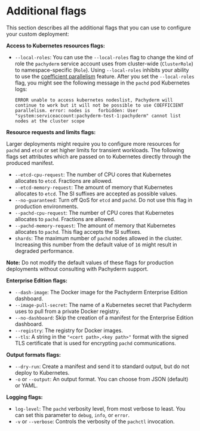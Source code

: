 # Additional flags

This section describes all the additional flags that you can use
to configure your custom deployment:

**Access to Kubernetes resources flags:**

* `--local-roles`: You can use the `--local-roles` flag to change
the kind of role the `pachyderm` service account uses
from cluster-wide (`ClusterRole`) to namespace-specific (`Role`).
Using `--local-roles` inhibits your ability to use the
[coefficient parallelism](http://docs.pachyderm.io/en/latest/reference/pipeline_spec.html#parallelism-spec-optional)
feature. After you set the `--local-roles` flag,
you might see the following message in the `pachd` pod Kubernetes logs:

  ```
  ERROR unable to access kubernetes nodeslist, Pachyderm will continue to work but it will not be possible to use COEFFICIENT parallelism. error: nodes is   forbidden: User "system:serviceaccount:pachyderm-test-1:pachyderm" cannot list nodes at the cluster scope
  ```

**Resource requests and limits flags:**

Larger deployments might require you to configure more resources
for `pachd` and `etcd` or set higher limits for transient workloads.
The following flags set attributes which are passed on to
Kubernetes directly through the produced manifest.

* `--etcd-cpu-request`: The number of CPU cores that Kubernetes
allocates to `etcd`. Fractions are allowed.
* `--etcd-memory-request`: The amount of memory that Kubernetes
allocates to `etcd`. The SI suffixes are accepted as possible values.
* `--no-guaranteed`: Turn off QoS for `etcd` and `pachd`.
Do not use this flag in production environments.
* `--pachd-cpu-request`: The number of CPU cores that Kubernetes
allocates to `pachd`. Fractions are allowed.
* `--pachd-memory-request`: The amount of memory that Kubernetes
allocates to `pachd`. This flag accepts the SI suffixes.
* `shards`: The maximum number of `pachd` nodes allowed in the
cluster. Increasing this number from the default value of `16`
might result in degraded performance.

**Note:** Do not modify the default values of these flags for
production deployments without consulting with Pachyderm support.

**Enterprise Edition flags:**

* `--dash-image`: The Docker image for the Pachyderm Enterprise Edition dashboard.
* `--image-pull-secret`: The name of a Kubernetes secret that Pachyderm uses to pull from a private Docker registry.
* `--no-dashboard`: Skip the creation of a manifest for the Enterprise Edition dashboard.
* `--registry`: The registry for Docker images.
* `--tls`:  A string in the `"<cert path>,<key path>"` format with the signed TLS certificate that is used for encrypting `pachd` communications.

**Output formats flags:**

* `--dry-run`: Create a manifest and send it to standard output, but do not deploy to Kubernetes.
* `-o` or `--output`: An output format. You can choose from JSON (default) or YAML.

**Logging flags:**

* `log-level`: The `pachd` verbosity level, from most verbose to least. You can set this parameter to `debug`, `info`, or `error`.
* `-v` or `--verbose`: Controls the verbosity of the `pachctl` invocation.


